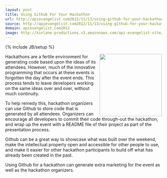```yaml
---
layout: post
title: Using Github For Your Hackathon
url: http://apievangelist.com2012/11/13/using-github-for-your-hackathon/
source: http://apievangelist.com2012/11/13/using-github-for-your-hackathon/
domain: apievangelist.com2012
image: http://kinlane-productions.s3.amazonaws.com/api-evangelist-site/blog/github-logo-basic.png
---
```

{% include JB/setup %}<p>
     <a title="Github" href="https://github.com/"><img src="https://s3.amazonaws.com/kinlane-productions/api-evangelist/github/github-logo.png"  width="200" align="right" /></a>
</p>
<p>
     Hackathons are a fertile environment for generating code based upon the ideas of its attendees. However, much of the innovative programming that occurs at these events is forgotten the day after the event ends. This process tends to leave developers working on the same ideas over and over, without much continuity.
</p>
<p>
     To help remedy this, hackathon organizers can use Github to store code that is generated by all attendees. Organizers can encourage all developers to commit their code through-out the hackathon, and wrap up the event with a README file of their project as part of the presentation process.
</p>
<p>
     Github can be a great way to showcase what was built over the weekend, make the intellectual property open and accessible for other people to use, and make it easier for other hackathon participants to build off what has already been created in the past.
</p>
<p>
     Using Github for a hackathon can generate extra marketing for the event as well as the hackathon organizers.
</p>

